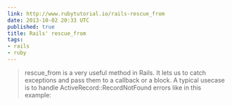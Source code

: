 ```yaml
---
link: http://www.rubytutorial.io/rails-rescue_from
date: 2013-10-02 20:33 UTC
published: true
title: Rails' rescue_from
tags:
- rails
- ruby
---
```


<blockquote>rescue_from is a very useful method in Rails. It lets us to catch exceptions and pass them to a callback or a block. A typical usecase is to handle ActiveRecord::RecordNotFound errors like in this example:</blockquote>
